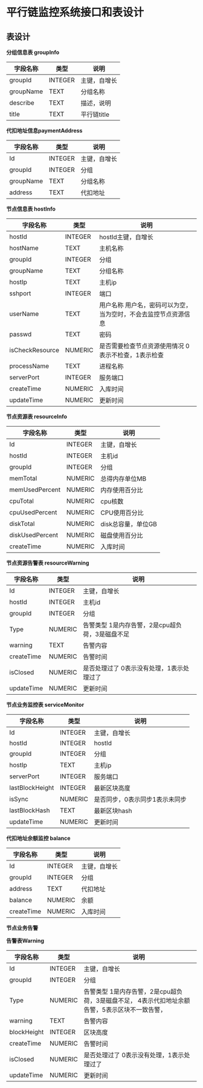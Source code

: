 # 平行链监控系统接口和表设计

## 表设计

  **分组信息表 groupInfo**

   字段名称|类型|说明
   -----|------|-------
   groupId|INTEGER| 主键，自增长
   groupName|TEXT|分组名称
   describe|TEXT|描述，说明
   title|TEXT|平行链title


  **代扣地址信息paymentAddress**

   字段名称|类型|说明
   -----|------|-----
   Id|INTEGER| 主键，自增长
  groupId|INTEGER|分组 
  groupName|TEXT|分组名称
  address|TEXT|代扣地址

  **节点信息表 hostInfo**
  
  字段名称|类型|说明
   -----|------|-------
   hostId |INTEGER| hostId主键，自增长
   hostName|TEXT|主机名称
   groupId|INTEGER|分组
   groupName|TEXT|分组名称
   hostIp|TEXT|主机ip
   sshport|INTEGER|端口
   userName|TEXT|用户名称 用户名，密码可以为空，当为空时，不会去监控节点资源信息
   passwd|TEXT|密码
   isCheckResource|NUMERIC|是否需要检查节点资源使用情况 0表示不检查，1表示检查
   processName|TEXT|进程名称
   serverPort|INTEGER|服务端口
   createTime|NUMERIC|入库时间
   updateTime|NUMERIC|更新时间

  
   
   **节点资源表 resourceInfo**
   
   字段名称|类型|说明
   -----|------|-------
   Id |INTEGER| 主键，自增长
   hostId |INTEGER| 主机id
   groupId|INTEGER|分组
   memTotal|NUMERIC|总得内存单位MB
   memUsedPercent|NUMERIC|内存使用百分比
   cpuTotal|NUMERIC|cpu核数
   cpuUsedPercent|NUMERIC|CPU使用百分比
   diskTotal|NUMERIC|disk总容量，单位GB
   diskUsedPercent|NUMERIC|磁盘使用百分比
   createTime|NUMERIC|入库时间
   
   **节点资源告警表 resourceWarning**
   
   字段名称|类型|说明
   -----|------|-------
   Id |INTEGER| 主键，自增长
   hostId |INTEGER| 主机id
   groupId|INTEGER|分组
   Type|NUMERIC|告警类型 1是内存告警，2是cpu超负荷，3是磁盘不足
   warning|TEXT|告警内容
   createTime|NUMERIC|告警时间
   isClosed|NUMERIC|是否处理过了 0表示没有处理，1表示处理过了
   updateTime|NUMERIC|更新时间
  
  
  
  **节点业务监控表 serviceMonitor**

   字段名称|类型|说明
   -----|------|-------
   Id  | INTEGER|主键，自增长
   hostId |INTEGER| hostId
   groupId|INTEGER|分组
   hostIp|TEXT|主机ip
   serverPort|INTEGER|服务端口
   lastBlockHeight|INTEGER|最新区块高度
   isSync|NUMERIC|是否同步，0表示同步1表示未同步
   lastBlockHash|TEXT|最新区块hash
   updateTime|NUMERIC|更新时间
   
   **代扣地址余额监控 balance**

   字段名称|类型|说明
   -----|------|-----
   Id|INTEGER| 主键，自增长
  groupId|INTEGER|分组  
  address|TEXT|代扣地址
  balance|NUMERIC|余额
  createTime|NUMERIC|入库时间
  
  **节点业务告警**
  
   
   **告警表Warning**
   
   字段名称|类型|说明
   -----|------|-------
   Id |INTEGER| 主键，自增长
   groupId|INTEGER|分组
   Type|NUMERIC|告警类型 1是内存告警，2是cpu超负荷，3是磁盘不足， 4表示代扣地址余额告警，5表示区块不一致告警，
   warning|TEXT|告警内容
   blockHeight|INTEGER|区块高度
   createTime|NUMERIC|告警时间
   isClosed|NUMERIC|是否处理过了 0表示没有处理，1表示处理过了
   updateTime|NUMERIC|更新时间
